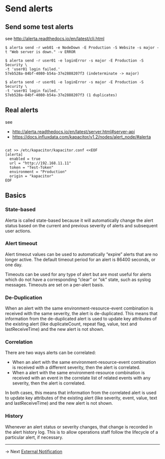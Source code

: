 # Send alerts

## Send some test alerts

see http://alerta.readthedocs.io/en/latest/cli.html

```
$ alerta send -r web01 -e NodeDown -E Production -S Website -s major -t "Web server is down." -v ERROR

```

```
$ alerta send -r user01 -e loginError -s major -E Production -S Security \
-t 'user01 login failed.'
57eb528a-84bf-4080-b54a-37e2888207f3 (indeterminate -> major)

$ alerta send -r user01 -e loginError -s major -E Production -S Security \
-t 'user01 login failed.'
57eb528a-84bf-4080-b54a-37e2888207f3 (1 duplicates)

```

## Real alerts

see
* http://alerta.readthedocs.io/en/latest/server.html#server-api
* https://docs.influxdata.com/kapacitor/v1.2/nodes/alert_node/#alerta

```

cat >> /etc/kapacitor/kapacitor.conf <<EOF
[alerta]
  enabled = true
  url = "http://192.168.11.11"
  token = "Test-Token"
  environment = "Production"
  origin = "kapacitor"
EOF

```

## Basics

### State-based
Alerta is called state-based because it will automatically change the alert status based on the current and previous severity of alerts and subsequent user actions.

### Alert timeout

Alert timeout values can be used to automatically “expire” alerts that are no longer active. The default timeout period for an alert is 86400 seconds, or one day.

Timeouts can be used for any type of alert but are most useful for alerts which do not have a corresponding “clear” or “ok” state, such as syslog messages. Timeouts are set on a per-alert basis.

### De-Duplication

When an alert with the same environment-resource-event combination is received with the same severity, the alert is de-duplicated.
This means that information from the de-duplicated alert is used to update key attributes of the existing alert (like duplicateCount, repeat flag, value, text and lastReceiveTime) and the new alert is not shown.

### Correlation

There are two ways alerts can be correlated:
* When an alert with the same environment-resource-event combination is received with a different severity, then the alert is correlated.
* When a alert with the same environment-resource combination is received with an event in the correlate list of related events with any severity, then the alert is correlated.

In both cases, this means that information from the correlated alert is used to update key attributes of the existing alert (like severity, event, value, text and lastReceiveTime) and the new alert is not shown.

### History

Whenever an alert status or severity changes, that change is recorded in the alert history log. This is to allow operations staff follow the lifecycle of a particular alert, if necessary.

-------
-> Next [External Notification](notify.md)
